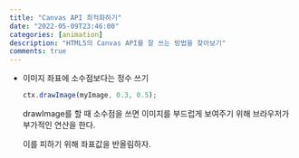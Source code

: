 ```yaml
---
title: "Canvas API 최적화하기"
date: "2022-05-09T23:46:00"
categories: [animation]
description: "HTML5의 Canvas API를 잘 쓰는 방법을 찾아보기"
comments: true
---
```


- 이미지 좌표에 소수점보다는 정수 쓰기
    
    ```jsx
    ctx.drawImage(myImage, 0.3, 0.5);
    ```
    
    drawImage를 할 때 소수점을 쓰면 이미지를 부드럽게 보여주기 위해 브라우저가 부가적인 연산을 한다.
    
    이를 피하기 위해 좌표값을 반올림하자.